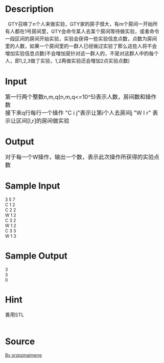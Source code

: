 
# Description

<div class="content"><p><span style="font-size: medium">  GTY召唤了n个人来做实验，GTY家的房子很大，有m个房间一开始所有人都在1号房间里，GTY会命令某人去某个房间等待做实验，或者命令一段区间的房间开始实验，实验会获得一些实验信息点数，点数为房间里的人数，如果一个房间里的一群人已经做过实验了那么这些人将不会增加实验信息点数(不会增加是针对这一群人的，不是对这群人中的每个人，即1,2,3做了实验，1,2再做实验还会增加2点实验点数)<br/>
</span></p></div>

# Input

<div class="content"><p><font size="4">第一行两个整数n,m,q(n,m,q&lt;=10^5)表示人数，房间数和操作数<br/>
接下来q行每行一个操作 &#34;C i j&#34;表示让第i个人去房间j &#34;W l r&#34; 表示让区间[l,r]的房间做实验<br/>
</font></p></div>

# Output

<div class="content"><p><font size="4">对于每一个W操作，输出一个数，表示此次操作所获得的实验点数<br/>
</font></p></div>

# Sample Input

<div class="content"><span class="sampledata">3 5 7<br/>
C 1 2<br/>
C 2 2<br/>
W 1 2<br/>
C 3 2<br/>
W 1 2<br/>
C 3 3<br/>
W 1 3<br/>
</span></div>

# Sample Output

<div class="content"><span class="sampledata">3<br/>
3<br/>
0<br/>
</span></div>

# Hint

<div class="content"><p></p><p><span style="font-size: medium">善用STL<br/><br/>
</span></p><p></p></div>

# Source

<div class="content"><p><a href="problemset.php?search=By orzpzmaimeng">By orzpzmaimeng</a></p></div>

